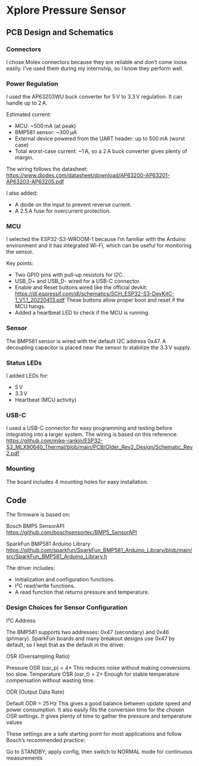 # Xplore Pressure Sensor
## PCB Design and Schematics

### Connectors

I chose Molex connectors because they are reliable and don’t come loose easily. I’ve used them during my internship, so I know they perform well.

### Power Regulation

I used the AP63203WU buck converter for 5 V to 3.3 V regulation. It can handle up to 2 A.

Estimated current:
- MCU: ~500 mA (at peak)
- BMP581 sensor: ~300 µA
- External device powered from the UART header: up to 500 mA (worst case)
- Total worst-case current: ~1 A, so a 2 A buck converter gives plenty of margin.

The wiring follows the datasheet:
https://www.diodes.com/datasheet/download/AP63200-AP63201-AP63203-AP63205.pdf

I also added:

- A diode on the input to prevent reverse current.
- A 2.5 A fuse for overcurrent protection.

### MCU

I selected the ESP32-S3-WROOM-1 because I’m familiar with the Arduino environment and it has integrated Wi-Fi, which can be useful for monitoring the sensor.

Key points:

- Two GPIO pins with pull-up resistors for I2C.
- USB_D+ and USB_D- wired for a USB-C connector.
- Enable and Reset buttons wired like the official devkit: https://dl.espressif.com/dl/schematics/SCH_ESP32-S3-DevKitC-1_V1.1_20220413.pdf
  These buttons allow proper boot and reset if the MCU hangs.
- Added a heartbeat LED to check if the MCU is running.

### Sensor

The BMP581 sensor is wired with the default I2C address 0x47.
A decoupling capacitor is placed near the sensor to stabilize the 3.3 V supply.

### Status LEDs

I added LEDs for:

- 5 V
- 3.3 V
- Heartbeat (MCU activity)

### USB-C

I used a USB-C connector for easy programming and testing before integrating into a larger system.
The wiring is based on this reference:
https://github.com/mike-rankin/ESP32-S3_MLX90640_Thermal/blob/main/PCB/Older_Rev2_Design/Schematic_Rev2.pdf

### Mounting

The board includes 4 mounting holes for easy installation.

## Code

The firmware is based on:

Bosch BMP5 SensorAPI
https://github.com/boschsensortec/BMP5_SensorAPI

SparkFun BMP581 Arduino Library
https://github.com/sparkfun/SparkFun_BMP581_Arduino_Library/blob/main/src/SparkFun_BMP581_Arduino_Library.h
    
The driver includes:

- Initialization and configuration functions.
- I²C read/write functions.
- A read function that returns pressure and temperature.

### Design Choices for Sensor Configuration
I²C Address

The BMP581 supports two addresses: 0x47 (secondary) and 0x46 (primary).
SparkFun boards and many breakout designs use 0x47 by default, so I kept that as the default in the driver.

OSR (Oversampling Ratio)

Pressure OSR (osr_p) = 4×
This reduces noise without making conversions too slow.
Temperature OSR (osr_t) = 2×
Enough for stable temperature compensation without wasting time.

ODR (Output Data Rate)

Default ODR = 25 Hz 
This gives a good balance between update speed and power consumption. It also easily fits the conversion time for the chosen OSR settings.
It gives plenty of time to gather the pressure and temperature values

These settings are a safe starting point for most applications and follow Bosch’s recommended practice:

Go to STANDBY, apply config, then switch to NORMAL mode for continuous measurements
